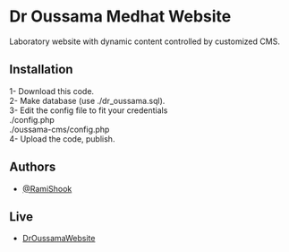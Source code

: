 
# Dr Oussama Medhat Website

Laboratory website with dynamic content controlled by customized CMS.


## Installation

1- Download this code.\
2- Make database (use ./dr_oussama.sql).\
3- Edit the config file to fit your credentials\
     ./config.php\
     ./oussama-cms/config.php\
4- Upload the code, publish.


## Authors

- [@RamiShook](https://www.github.com/RamiShook)


## Live

- [DrOussamaWebsite](https://drusamamedhat.com/)


